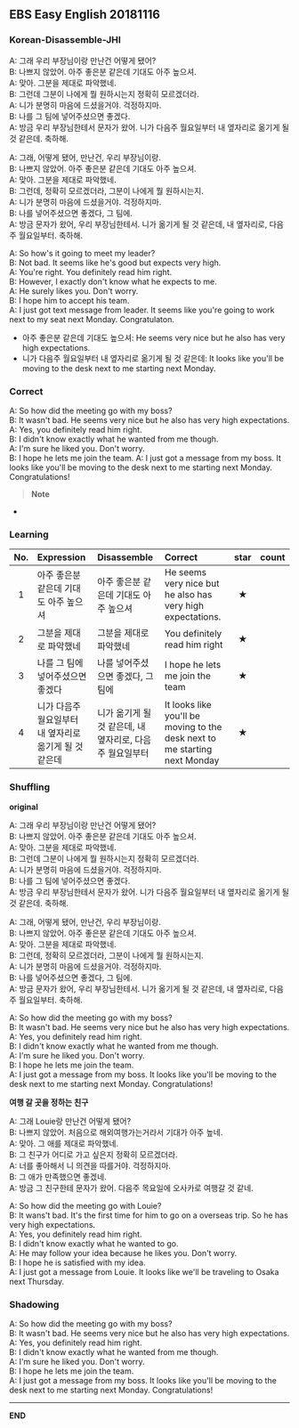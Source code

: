 ## EBS Easy English 20181116

### Korean-Disassemble-JHI

A: 그래 우리 부장님이랑 만난건 어떻게 됐어?   
B: 나쁘지 않았어. 아주 좋은분 같은데 기대도 아주 높으셔.    
A: 맞아. 그분을 제대로 파악했네.   
B: 그런데 그분이 나에게 뭘 원하시는지 정확히 모르겠더라.   
A: 니가 분명히 마음에 드셨을거야. 걱정하지마.   
B: 나를 그 팀에 넣어주셨으면 좋겠다.  
A: 방금 우리 부장님한테서 문자가 왔어. 니가 다음주 월요일부터 내 옆자리로 옮기게 될 것 같은데. 축하해.          

A: 그래, 어떻게 됐어, 만난건, 우리 부장님이랑.   
B: 나쁘지 않았어. 아주 좋은분 같은데 기대도 아주 높으셔.    
A: 맞아. 그분을 제대로 파악했네.   
B: 그런데, 정확히 모르겠더라, 그분이 나에게 뭘 원하시는지.   
A: 니가 분명히 마음에 드셨을거야. 걱정하지마.   
B: 나를 넣어주셨으면 좋겠다, 그 팀에.  
A: 방금 문자가 왔어, 우리 부장님한테서. 니가 옮기게 될 것 같은데, 내 옆자리로, 다음주 월요일부터. 축하해.  

A: So how's it going to meet my leader?  
B: Not bad. It seems like he's good but expects very high.    
A: You're right. You definitely read him right.   
B: However, I exactly don't know what he expects to me.   
A: He surely likes you. Don't worry.    
B: I hope him to accept his team.    
A: I just got text message from leader. It seems like you're going to work next to my seat next Monday. Congratulaton.         

+ 아주 좋은분 같은데 기대도 높으셔: He seems very nice but he also has very high expectations.  
+ 니가 다음주 월요일부터 내 옆자리로 옮기게 될 것 같은데: It looks like you'll be moving to the desk next to me starting next Monday.


### Correct

A: So how did the meeting go with my boss?  
B: It wasn't bad. He seems very nice but he also has very high expectations.    
A: Yes, you definitely read him right.  
B: I didn't know exactly what he wanted from me though.  
A: I'm sure he liked you. Don't worry.  
B: I hope he lets me join the team.
A: I just got a message from my boss. It looks like you'll be moving to the desk next to me starting next Monday. Congratulations!        



> **Note**
-


### Learning

| No. | Expression | Disassemble | Correct | star | count |
| :---: | :--- | :--- | :--- | :---: | :---: |
| 1 | 아주 좋은분 같은데 기대도 아주 높으셔 |아주 좋은분 같은데 기대도 아주 높으셔 |  He seems very nice but he also has very high expectations. | ★ |  |
| 2 |  그분을 제대로 파악했네 |  그분을 제대로 파악했네 | You definitely read him right | ★ |  |
| 3 |  나를 그 팀에 넣어주셨으면 좋겠다 | 나를 넣어주셨으면 좋겠다, 그 팀에 | I hope he lets me join the team | ★ |  |
| 4 | 니가 다음주 월요일부터 내 옆자리로 옮기게 될 것 같은데 | 니가 옮기게 될 것 같은데, 내 옆자리로, 다음주 월요일부터 | It looks like you'll be moving to the desk next to me starting next Monday | ★ |  |

### Shuffling

**original**

A: 그래 우리 부장님이랑 만난건 어떻게 됐어?   
B: 나쁘지 않았어. 아주 좋은분 같은데 기대도 아주 높으셔.    
A: 맞아. 그분을 제대로 파악했네.   
B: 그런데 그분이 나에게 뭘 원하시는지 정확히 모르겠더라.   
A: 니가 분명히 마음에 드셨을거야. 걱정하지마.   
B: 나를 그 팀에 넣어주셨으면 좋겠다.  
A: 방금 우리 부장님한테서 문자가 왔어. 니가 다음주 월요일부터 내 옆자리로 옮기게 될 것 같은데. 축하해.          

A: 그래, 어떻게 됐어, 만난건, 우리 부장님이랑.   
B: 나쁘지 않았어. 아주 좋은분 같은데 기대도 아주 높으셔.    
A: 맞아. 그분을 제대로 파악했네.   
B: 그런데, 정확히 모르겠더라, 그분이 나에게 뭘 원하시는지.   
A: 니가 분명히 마음에 드셨을거야. 걱정하지마.   
B: 나를 넣어주셨으면 좋겠다, 그 팀에.  
A: 방금 문자가 왔어, 우리 부장님한테서. 니가 옮기게 될 것 같은데, 내 옆자리로, 다음주 월요일부터. 축하해.     

A: So how did the meeting go with my boss?  
B: It wasn't bad. He seems very nice but he also has very high expectations.    
A: Yes, you definitely read him right.  
B: I didn't know exactly what he wanted from me though.  
A: I'm sure he liked you. Don't worry.  
B: I hope he lets me join the team.  
A: I just got a message from my boss. It looks like you'll be moving to the desk next to me starting next Monday. Congratulations!     

**여행 갈 곳을 정하는 친구**

A: 그래 Louie랑 만난건 어떻게 됐어?   
B: 나쁘지 않았어. 처음으로 해외여행가는거라서 기대가 아주 높네.    
A: 맞아. 그 애를 제대로 파악했네.    
B: 그 친구가 어디로 가고 싶은지 정확히 모르겠더라.    
A: 너를 좋아해서 니 의견을 따를거야. 걱정하지마.   
B: 그 애가 만족했으면 좋겠네.  
A: 방금 그 친구한테 문자가 왔어. 다음주 목요일에 오사카로 여행갈 것 같네.   

A: So how did the meeting go with Louie?  
B: It wans't bad. It's the first time for him to go on a overseas trip. So he has very high expectations.  
A: Yes, you definitely read him right.  
B: I didn't know exactly what he wanted to go.  
A: He may follow your idea because he likes you. Don't worry.  
B: I hope he is satisfied with my idea.  
A: I just got a message from Louie. It looks like we'll be traveling to Osaka next Thursday.    

### Shadowing

A: So how did the meeting go with my boss?  
B: It wasn't bad. He seems very nice but he also has very high expectations.    
A: Yes, you definitely read him right.  
B: I didn't know exactly what he wanted from me though.  
A: I'm sure he liked you. Don't worry.  
B: I hope he lets me join the team.  
A: I just got a message from my boss. It looks like you'll be moving to the desk next to me starting next Monday. Congratulations!    

---

**END**
